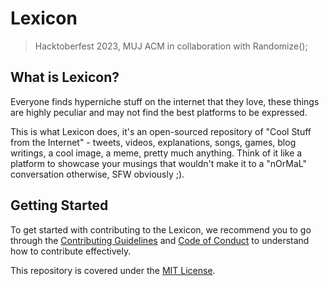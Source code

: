 # Lexicon
> Hacktoberfest 2023, MUJ ACM in collaboration with Randomize();

## What is Lexicon?
Everyone finds hyperniche stuff on the internet that they love, these things are highly peculiar and may not find the best platforms to be expressed.

This is what Lexicon does, it's an open-sourced repository of "Cool Stuff from the Internet" - tweets, videos, explanations, songs, games, blog writings, a cool image, a meme, pretty much anything. Think of it like a platform to showcase your musings that wouldn't make it to a "nOrMaL" conversation otherwise, SFW obviously ;).

## Getting Started
To get started with contributing to the Lexicon, we recommend you to go through the [Contributing Guidelines](CONTRIBUTING.md) and [Code of Conduct](CODE_OF_CONDUCT.md) to understand how to contribute effectively.

This repository is covered under the [MIT License](LICENSE).